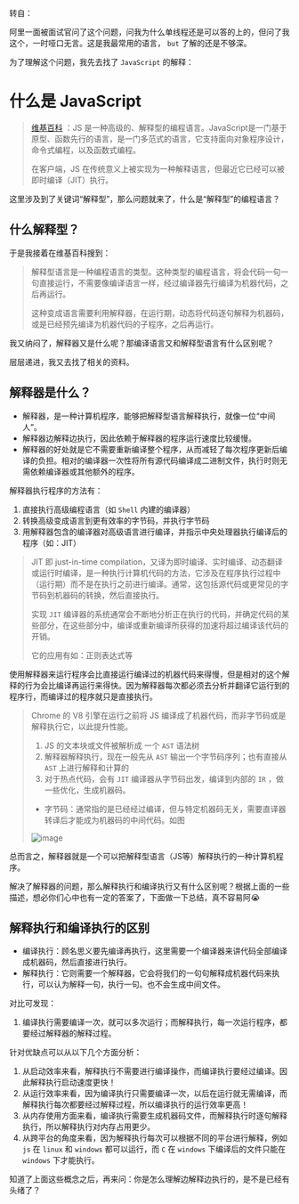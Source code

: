 转自：

阿里一面被面试官问了这个问题，问我为什么单线程还是可以答的上的，但问了我这个，一时哑口无言。这是我最常用的语言， `but` 了解的还是不够深。

为了理解这个问题，我先去找了 `JavaScript` 的解释：

# 什么是 JavaScript

> [维基百科](https://zh.wikipedia.org/wiki/JavaScript) ：JS 是一种高级的、解释型的编程语言。JavaScript是一门基于原型、函数先行的语言，是一门多范式的语言，它支持面向对象程序设计，命令式编程，以及函数式编程。
>
> 在客户端，JS 在传统意义上被实现为一种解释语言，但最近它已经可以被即时编译（JIT）执行。

这里涉及到了关键词“解释型”，那么问题就来了，什么是“解释型”的编程语言？

## 什么解释型？

于是我接着在维基百科搜到：

> 解释型语言是一种编程语言的类型。这种类型的编程语言，将会代码一句一句直接运行，不需要像编译语言一样，经过编译器先行编译为机器代码，之后再运行。
>
> 这种变成语言需要利用解释器，在运行期，动态将代码逐句解释为机器码，或是已经预先编译为机器代码的子程序，之后再运行。

我又纳闷了，解释器又是什么呢？那编译语言又和解释型语言有什么区别呢？

层层递进，我又去找了相关的资料。

## 解释器是什么？

- 解释器，是一种计算机程序，能够把解释型语言解释执行，就像一位“中间人”。
- 解释器边解释边执行，因此依赖于解释器的程序运行速度比较缓慢。
- 解释器的好处就是它不需要重新编译整个程序，从而减轻了每次程序更新后编译的负担。相对的编译器一次性将所有源代码编译成二进制文件，执行时则无需依赖编译器或其他额外的程序。



解释器执行程序的方法有：

1. 直接执行高级编程语言（如 `Shell` 内建的编译器）
2. 转换高级变成语言到更有效率的字节码，并执行字节码
3. 用解释器包含的编译器对高级语言进行编译，并指示中央处理器执行编译后的程序（如：JIT）

> JIT 即 just-in-time compilation，又译为即时编译、实时编译、动态翻译或运行时编译，是一种执行计算机代码的方法，它涉及在程序执行过程中（运行期）而不是在执行之前进行编译。通常，这包括源代码或更常见的字节码到机器码的转换，然后直接执行。
>
> 实现 `JIT` 编译器的系统通常会不断地分析正在执行的代码，并确定代码的某些部分，在这些部分中，编译或重新编译所获得的加速将超过编译该代码的开销。
>
> 它的应用有如：正则表达式等



使用解释器来运行程序会比直接运行编译过的机器代码来得慢，但是相对的这个解释的行为会比编译再运行来得快。因为解释器每次都必须去分析并翻译它运行到的程序行，而编译过的程序就只是直接执行。



> Chrome 的 V8 引擎在运行之前将 JS 编译成了机器代码，而非字节码或是解释执行它，以此提升性能。
>
> 1. JS 的文本块或文件被解析成 一个 `AST` 语法树
> 2. 解释器解释执行，现在一般先从 `AST` 输出一个字节码序列；也有直接从 `AST` 上进行解释和计算的
> 3. 对于热点代码，会有 `JIT` 编译器从字节码出发，编译到内部的 `IR` ，做一些优化，生成机器码。
>
> 
>
> - 字节码：通常指的是已经经过编译，但与特定机器码无关，需要直译器转译后才能成为机器码的中间代码。如图
>
> ![image](https://cdn.nlark.com/yuque/0/2021/png/587100/1615709908939-61d93570-26d6-4067-9c85-384919c5d646.png)

总而言之，解释器就是一个可以把解释型语言（JS等）解释执行的一种计算机程序。

解决了解释器的问题，那么解释执行和编译执行又有什么区别呢？根据上面的一些描述，想必你们心中也有一定的答案了，下面做一下总结，真不容易阿😭

## 解释执行和编译执行的区别

- 编译执行：顾名思义要先编译再执行，这里需要一个编译器来讲代码全部编译成机器码，然后直接进行执行。
- 解释执行：它则需要一个解释器，它会将我们的一句句解释成机器代码来执行，可以认为解释一句，执行一句。也不会生成中间文件。



对比可发现：

1. 编译执行需要编译一次，就可以多次运行；而解释执行，每一次运行程序，都要经过解释器的解释过程。



针对优缺点可以从以下几个方面分析：

1. 从启动效率来看，解释执行不需要进行编译操作，而编译执行要经过编译。因此解释执行启动速度更快！
2. 从运行效率来看，因为编译执行只需要编译一次，以后在运行就无需编译，而解释执行每次都要经过解释过程，所以编译执行的运行效率更高！
3. 从内存使用方面来看，编译执行需要生成机器码文件，而解释执行时逐句解释执行，所以解释执行对内存占用更少。
4. 从跨平台的角度来看，因为解释执行每次可以根据不同的平台进行解释，例如 `js` 在 `linux` 和 `windows` 都可以运行，而 `C` 在 `windows` 下编译后的文件只能在 `windows` 下才能执行。



知道了上面这些概念之后，再来问：你是怎么理解边解释边执行的，是不是已经有头绪了？